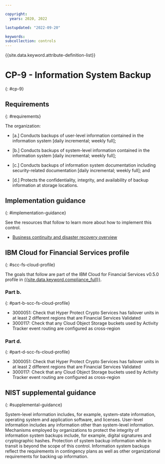 ```yaml
---

copyright:
  years: 2020, 2022

lastupdated: "2022-09-20"

keywords: 
subcollection: controls
---
```


{{site.data.keyword.attribute-definition-list}}

# CP-9 - Information System Backup
{: #cp-9}

## Requirements
{: #requirements}

The organization:

- \[a.\] Conducts backups of user-level information contained in the information system [daily incremental; weekly full];

- \[b.\] Conducts backups of system-level information contained in the information system [daily incremental; weekly full];

- \[c.\] Conducts backups of information system documentation including security-related documentation [daily incremental; weekly full]; and

- \[d.\] Protects the confidentiality, integrity, and availability of backup information at storage locations.

## Implementation guidance
{: #implementation-guidance}

See the resources that follow to learn more about how to implement this control.

- [Business continuity and disaster recovery overview](/docs/framework-financial-services?topic=framework-financial-services-shared-bcdr)

## IBM Cloud for Financial Services profile
{: #scc-fs-cloud-profile}

The goals that follow are part of the IBM Cloud for Financial Services v0.5.0 profile in [{{site.data.keyword.compliance_full}}](/docs/security-compliance?topic=security-compliance-getting-started).

### Part b.
{: #part-b-scc-fs-cloud-profile}

- 3000051: Check that Hyper Protect Crypto Services has failover units in at least 2 different regions that are Financial Services Validated
- 3000117: Check that any Cloud Object Storage buckets used by Activity Tracker event routing are configured as cross-region

### Part d.
{: #part-d-scc-fs-cloud-profile}

- 3000051: Check that Hyper Protect Crypto Services has failover units in at least 2 different regions that are Financial Services Validated
- 3000117: Check that any Cloud Object Storage buckets used by Activity Tracker event routing are configured as cross-region

## NIST supplemental guidance
{: #supplemental-guidance}

System-level information includes, for example, system-state information, operating system and application software, and licenses. User-level information includes any information other than system-level information. Mechanisms employed by organizations to protect the integrity of information system backups include, for example, digital signatures and cryptographic hashes. Protection of system backup information while in transit is beyond the scope of this control. Information system backups reflect the requirements in contingency plans as well as other organizational requirements for backing up information.

